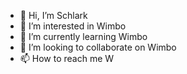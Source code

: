 - 👋 Hi, I’m Schlark
- 👀 I’m interested in Wimbo
- 🌱 I’m currently learning Wimbo
- 💞️ I’m looking to collaborate on Wimbo
- 📫 How to reach me W

<!---
Schlark/Schlark is a ✨ special ✨ repository because its `README.md` (this file) appears on your GitHub profile.
You can click the Preview link to take a look at your changes.
--->
